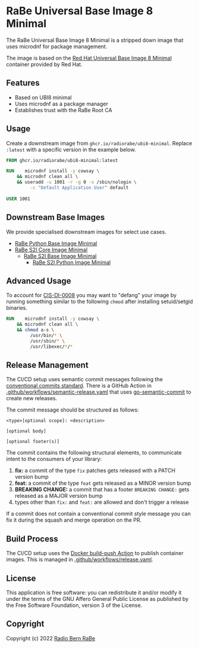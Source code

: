 # RaBe Universal Base Image 8 Minimal

The RaBe Universal Base Image 8 Minimal is a stripped down image that uses microdnf for package management.

The image is based on the [Red Hat Universal Base Image 8 Minimal](https://catalog.redhat.com/software/containers/ubi8/ubi-minimal/5c359a62bed8bd75a2c3fba8)
container provided by Red Hat.

## Features

- Based on UBI8 minimal
- Uses microdnf as a package manager
- Establishes trust with the RaBe Root CA

## Usage

Create a downstream image from `ghcr.io/radiorabe/ubi8-minimal`. Replace `:latest` with a specific version in the example below.

```Dockerfile
FROM ghcr.io/radiorabe/ubi8-minimal:latest

RUN    microdnf install -y cowsay \
    && microdnf clean all \
    && useradd -u 1001 -r -g 0 -s /sbin/nologin \
         -c "Default Application User" default
         
USER 1001
```

## Downstream Base Images

We provide specialised downstream images for select use cases.

* [RaBe Python Base Image Minimal](https://github.com/radiorabe/container-image-python-minimal)
* [RaBe S2I Core Image Minimal](https://github.com/radiorabe/container-image-rabe-s2i-core-minimal)
  * [RaBe S2I Base Image Minimal](https://github.com/radiorabe/container-image-rabe-s2i-base-minimal)
    * [RaBe S2I Python Image Minimal](https://github.com/radiorabe/container-image-rabe-s2i-python-minimal)

## Advanced Usage

To account for [CIS-DI-0008](https://github.com/goodwithtech/dockle/blob/master/CHECKPOINT.md#cis-di-0008) you may want to
"defang" your image by running something similar to the following `chmod` after installing setuid/setgid binaries.

```Dockerfile
RUN    microdnf install -y cowsay \
    && microdnf clean all \
    && chmod a-s \
         /usr/bin/* \
         /usr/sbin/* \
         /usr/libexec/*/*
```

## Release Management

The CI/CD setup uses semantic commit messages following the [conventional commits standard](https://www.conventionalcommits.org/en/v1.0.0/).
There is a GitHub Action in [.github/workflows/semantic-release.yaml](./.github/workflows/semantic-release.yaml)
that uses [go-semantic-commit](https://go-semantic-release.xyz/) to create new
releases.

The commit message should be structured as follows:

```
<type>[optional scope]: <description>

[optional body]

[optional footer(s)]
```

The commit contains the following structural elements, to communicate intent to the consumers of your library:

1. **fix:** a commit of the type `fix` patches gets released with a PATCH version bump
1. **feat:** a commit of the type `feat` gets released as a MINOR version bump
1. **BREAKING CHANGE:** a commit that has a footer `BREAKING CHANGE:` gets released as a MAJOR version bump
1. types other than `fix:` and `feat:` are allowed and don't trigger a release

If a commit does not contain a conventional commit style message you can fix
it during the squash and merge operation on the PR.

## Build Process

The CI/CD setup uses the [Docker build-push Action](https://github.com/docker/build-push-action) to publish container images. This is managed in [.github/workflows/release.yaml](./.github/workflows/release.yaml).

## License

This application is free software: you can redistribute it and/or modify it under
the terms of the GNU Affero General Public License as published by the Free
Software Foundation, version 3 of the License.

## Copyright

Copyright (c) 2022 [Radio Bern RaBe](http://www.rabe.ch)
